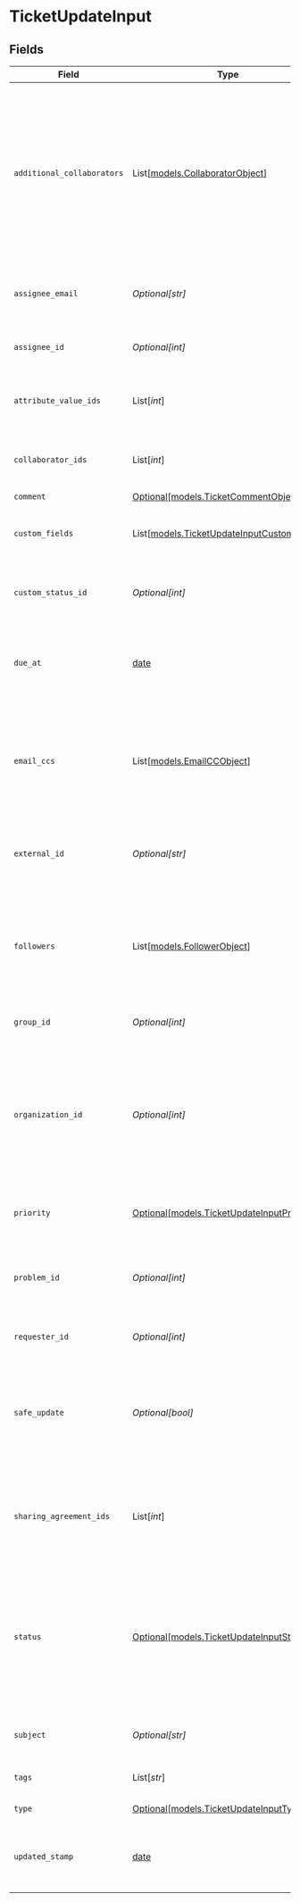 # TicketUpdateInput


## Fields

| Field                                                                                                                                                                                                                                            | Type                                                                                                                                                                                                                                             | Required                                                                                                                                                                                                                                         | Description                                                                                                                                                                                                                                      |
| ------------------------------------------------------------------------------------------------------------------------------------------------------------------------------------------------------------------------------------------------ | ------------------------------------------------------------------------------------------------------------------------------------------------------------------------------------------------------------------------------------------------ | ------------------------------------------------------------------------------------------------------------------------------------------------------------------------------------------------------------------------------------------------ | ------------------------------------------------------------------------------------------------------------------------------------------------------------------------------------------------------------------------------------------------ |
| `additional_collaborators`                                                                                                                                                                                                                       | List[[models.CollaboratorObject](../models/collaboratorobject.md)]                                                                                                                                                                               | :heavy_minus_sign:                                                                                                                                                                                                                               | An array of numeric IDs, emails, or objects containing name and email properties. See [Setting Collaborators](/api-reference/ticketing/tickets/tickets/#setting-collaborators). An email notification is sent to them when the ticket is updated |
| `assignee_email`                                                                                                                                                                                                                                 | *Optional[str]*                                                                                                                                                                                                                                  | :heavy_minus_sign:                                                                                                                                                                                                                               | The email address of the agent to assign the ticket to                                                                                                                                                                                           |
| `assignee_id`                                                                                                                                                                                                                                    | *Optional[int]*                                                                                                                                                                                                                                  | :heavy_minus_sign:                                                                                                                                                                                                                               | The agent currently assigned to the ticket                                                                                                                                                                                                       |
| `attribute_value_ids`                                                                                                                                                                                                                            | List[*int*]                                                                                                                                                                                                                                      | :heavy_minus_sign:                                                                                                                                                                                                                               | An array of the IDs of attribute values to be associated with the ticket                                                                                                                                                                         |
| `collaborator_ids`                                                                                                                                                                                                                               | List[*int*]                                                                                                                                                                                                                                      | :heavy_minus_sign:                                                                                                                                                                                                                               | The ids of users currently CC'ed on the ticket                                                                                                                                                                                                   |
| `comment`                                                                                                                                                                                                                                        | [Optional[models.TicketCommentObjectInput]](../models/ticketcommentobjectinput.md)                                                                                                                                                               | :heavy_minus_sign:                                                                                                                                                                                                                               | N/A                                                                                                                                                                                                                                              |
| `custom_fields`                                                                                                                                                                                                                                  | List[[models.TicketUpdateInputCustomField](../models/ticketupdateinputcustomfield.md)]                                                                                                                                                           | :heavy_minus_sign:                                                                                                                                                                                                                               | Custom fields for the ticket. See [Setting custom field values](/documentation/ticketing/managing-tickets/creating-and-updating-tickets#setting-custom-field-values)                                                                             |
| `custom_status_id`                                                                                                                                                                                                                               | *Optional[int]*                                                                                                                                                                                                                                  | :heavy_minus_sign:                                                                                                                                                                                                                               | The custom ticket status id of the ticket. See [custom ticket statuses](#custom-ticket-statuses)                                                                                                                                                 |
| `due_at`                                                                                                                                                                                                                                         | [date](https://docs.python.org/3/library/datetime.html#date-objects)                                                                                                                                                                             | :heavy_minus_sign:                                                                                                                                                                                                                               | If this is a ticket of type "task" it has a due date.  Due date format uses [ISO 8601](http://en.wikipedia.org/wiki/ISO_8601) format.                                                                                                            |
| `email_ccs`                                                                                                                                                                                                                                      | List[[models.EmailCCObject](../models/emailccobject.md)]                                                                                                                                                                                         | :heavy_minus_sign:                                                                                                                                                                                                                               | An array of objects that represent agent or end users email CCs to add or delete from the ticket. See [Setting email CCs](/documentation/ticketing/managing-tickets/creating-and-updating-tickets#setting-email-ccs)                             |
| `external_id`                                                                                                                                                                                                                                    | *Optional[str]*                                                                                                                                                                                                                                  | :heavy_minus_sign:                                                                                                                                                                                                                               | An id you can use to link Zendesk Support tickets to local records                                                                                                                                                                               |
| `followers`                                                                                                                                                                                                                                      | List[[models.FollowerObject](../models/followerobject.md)]                                                                                                                                                                                       | :heavy_minus_sign:                                                                                                                                                                                                                               | An array of objects that represent agent followers to add or delete from the ticket. See [Setting followers](/documentation/ticketing/managing-tickets/creating-and-updating-tickets#setting-followers)                                          |
| `group_id`                                                                                                                                                                                                                                       | *Optional[int]*                                                                                                                                                                                                                                  | :heavy_minus_sign:                                                                                                                                                                                                                               | The group this ticket is assigned to                                                                                                                                                                                                             |
| `organization_id`                                                                                                                                                                                                                                | *Optional[int]*                                                                                                                                                                                                                                  | :heavy_minus_sign:                                                                                                                                                                                                                               | The organization of the requester. You can only specify the ID of an organization associated with the requester. See [Organization Memberships](/api-reference/ticketing/organizations/organization_memberships/)                                |
| `priority`                                                                                                                                                                                                                                       | [Optional[models.TicketUpdateInputPriority]](../models/ticketupdateinputpriority.md)                                                                                                                                                             | :heavy_minus_sign:                                                                                                                                                                                                                               | The urgency with which the ticket should be addressed.                                                                                                                                                                                           |
| `problem_id`                                                                                                                                                                                                                                     | *Optional[int]*                                                                                                                                                                                                                                  | :heavy_minus_sign:                                                                                                                                                                                                                               | For tickets of type "incident", the ID of the problem the incident is linked to                                                                                                                                                                  |
| `requester_id`                                                                                                                                                                                                                                   | *Optional[int]*                                                                                                                                                                                                                                  | :heavy_minus_sign:                                                                                                                                                                                                                               | The user who requested this ticket                                                                                                                                                                                                               |
| `safe_update`                                                                                                                                                                                                                                    | *Optional[bool]*                                                                                                                                                                                                                                 | :heavy_minus_sign:                                                                                                                                                                                                                               | Optional boolean. Prevents updates with outdated ticket data (`updated_stamp` property required when true)                                                                                                                                       |
| `sharing_agreement_ids`                                                                                                                                                                                                                          | List[*int*]                                                                                                                                                                                                                                      | :heavy_minus_sign:                                                                                                                                                                                                                               | An array of the numeric IDs of sharing agreements. Note that this replaces any existing agreements                                                                                                                                               |
| `status`                                                                                                                                                                                                                                         | [Optional[models.TicketUpdateInputStatus]](../models/ticketupdateinputstatus.md)                                                                                                                                                                 | :heavy_minus_sign:                                                                                                                                                                                                                               | The state of the ticket.<br/><br/>If your account has activated custom ticket statuses, this is the ticket's<br/>status category. See [custom ticket statuses](#custom-ticket-statuses).<br/>                                                    |
| `subject`                                                                                                                                                                                                                                        | *Optional[str]*                                                                                                                                                                                                                                  | :heavy_minus_sign:                                                                                                                                                                                                                               | The value of the subject field for this ticket                                                                                                                                                                                                   |
| `tags`                                                                                                                                                                                                                                           | List[*str*]                                                                                                                                                                                                                                      | :heavy_minus_sign:                                                                                                                                                                                                                               | The array of tags applied to this ticket                                                                                                                                                                                                         |
| `type`                                                                                                                                                                                                                                           | [Optional[models.TicketUpdateInputType]](../models/ticketupdateinputtype.md)                                                                                                                                                                     | :heavy_minus_sign:                                                                                                                                                                                                                               | The type of this ticket.                                                                                                                                                                                                                         |
| `updated_stamp`                                                                                                                                                                                                                                  | [date](https://docs.python.org/3/library/datetime.html#date-objects)                                                                                                                                                                             | :heavy_minus_sign:                                                                                                                                                                                                                               | Datetime of last update received from API. See the safe_update property                                                                                                                                                                          |